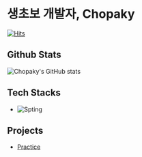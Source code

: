 # 생초보 개발자, Chopaky

[![Hits](https://hits.seeyoufarm.com/api/count/incr/badge.svg?url=https%3A%2F%2Fgithub.com%2FChopaky%2FChopaky%2F&count_bg=%2379C83D&title_bg=%23555555&icon=&icon_color=%23E7E7E7&title=hits&edge_flat=false)](https://hits.seeyoufarm.com)

## Github Stats
![Chopaky's GitHub stats](https://github-readme-stats.vercel.app/api?username=Chopaky)

## Tech Stacks
* ![Spting](https://img.shields.io/badge/Spring-6DB33F?style=for-the-badge&logo=spring&logoColor=white)

## Projects
* [Practice](https://github.com/Chopaky/fastcamp)
